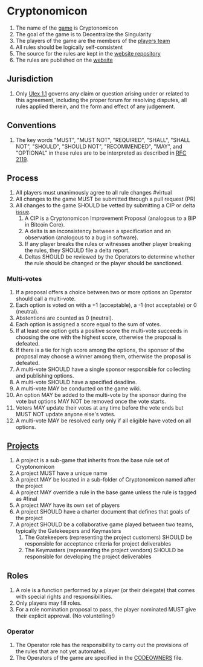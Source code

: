 # Cryptonomicon

1. The name of the [game](./Nomicon/) is Cryptonomicon
1. The goal of the game is to Decentralize the Singularity
1. The players of the game are the members of the [players team](https://github.com/orgs/cryptotechguru/teams/players/members)
1. All rules should be logically self-consistent 
1. The source for the rules are kept in the [website repository](https://github.com/cryptotechguru/Cryptonomicon)
1. The rules are published on the [website](https://cryptotechguru.github.io/Cryptonomicon/)

## Jurisdiction

1. Only [Ulex 1.1](https://github.com/proftomwbell/Ulex/tree/master/versions/1.1) governs any claim or question arising under or related to this agreement, including the proper forum for resolving disputes, all rules applied therein, and the form and effect of any judgement.

## Conventions

1. The key words "MUST", "MUST NOT", "REQUIRED", "SHALL", "SHALL NOT", "SHOULD", "SHOULD NOT", "RECOMMENDED", "MAY", and "OPTIONAL" in these rules are to be interpreted as described in [RFC 2119](https://www.ietf.org/rfc/rfc2119.txt).

## Process

1. All players must unanimously agree to all rule changes #virtual
1. All changes to the game MUST be submitted through a pull request (PR)
1. All changes to the game SHOULD be vetted by submitting a CIP or delta [issue](https://github.com/cryptotechguru/Cryptonomicon/issues).
    1. A CIP is a Cryptonomicon Improvement Proposal (analogous to a BIP in Bitcoin Core). 
    1. A delta is an inconsistency between a specification and an observation (analogous to a bug in software). 
    1. If any player breaks the rules or witnesses another player breaking the rules, they SHOULD file a delta report.
    1. Deltas SHOULD be reviewed by the Operators to determine whether the rule should be changed or the player should be sanctioned.

### Multi-votes
1. If a proposal offers a choice between two or more options an Operator should call a multi-vote.
1. Each option is voted on with a +1 (acceptable), a -1 (not acceptable) or 0 (neutral).
1. Abstentions are counted as 0 (neutral).
1. Each option is assigned a score equal to the sum of votes.
1. If at least one option gets a positive score the multi-vote succeeds in choosing the one with the highest score, otherwise the proposal is defeated.
1. If there is a tie for high score among the options, the sponsor of the proposal may choose a winner among them, otherwise the proposal is defeated.
1. A multi-vote SHOULD have a single sponsor responsible for collecting and publishing options.
1. A multi-vote SHOULD have a specified deadline.
1. A multi-vote MAY be conducted on the game wiki.
1. An option MAY be added to the multi-vote by the sponsor during the vote but options MAY NOT be removed once the vote starts.
1. Voters MAY update their votes at any time before the vote ends but MUST NOT update anyone else's votes.
1. A multi-vote MAY be resolved early only if all eligible have voted on all options.

## [Projects](Projects/)

1. A project is a sub-game that inherits from the base rule set of Cryptonomicon
1. A project MUST have a unique name
1. A project MAY be located in a sub-folder of Cryptonomicon named after the project
1. A project MAY override a rule in the base game unless the rule is tagged as #final
1. A project MAY have its own set of players 
1. A project SHOULD have a charter document that defines that goals of the project
1. A project SHOULD be a collaborative game played between two teams, typically the Gatekeepers and Keymasters
    1. The Gatekeepers (representing the project customers) SHOULD be responsible for acceptance criteria for project deliverables
    1. The Keymasters (representing the project vendors) SHOULD be responsible for developing the project deliverables 

## Roles

1. A role is a function performed by a player (or their delegate) that comes with special rights and responsibilities.
1. Only players may fill roles.
1. For a role nomination proposal to pass, the player nominated MUST give their explicit approval. (No voluntelling!)

### Operator

1. The Operator role has the responsibility to carry out the provisions of the rules that are not yet automated.
1. The Operators of the game are specified in the [CODEOWNERS](https://github.com/cryptotechguru/Cryptonomicon/CODEOWNERS) file.
